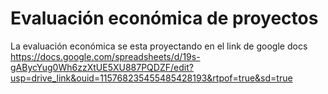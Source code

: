 # Evaluación económica de proyectos

La evaluación económica se esta proyectando en el link de google docs
[https://docs.google.com/spreadsheets/d/19s-gABycYug0Wh6zzXtUE5XU887PQDZF/edit?usp=drive_link&ouid=115768235455485428193&rtpof=true&sd=true ](https://docs.google.com/spreadsheets/d/19s-gABycYug0Wh6zzXtUE5XU887PQDZF/edit?usp=sharing&ouid=115768235455485428193&rtpof=true&sd=true)
